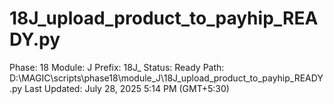 # 18J_upload_product_to_payhip_READY.py

Phase: 18
Module: J
Prefix: 18J_
Status: Ready
Path: D:\MAGIC\scripts\phase18\module_J\18J_upload_product_to_payhip_READY.py
Last Updated: July 28, 2025 5:14 PM (GMT+5:30)
